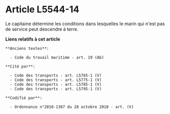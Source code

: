 # Article L5544-14

Le capitaine détermine les conditions dans lesquelles le marin qui n'est pas de service peut descendre à terre.

**Liens relatifs à cet article**

	**Anciens textes**:

	  - Code du travail maritime - art. 19 (Ab)

	**Cité par**:

	  - Code des transports - art. L5765-1 (V)
	  - Code des transports - art. L5775-1 (V)
	  - Code des transports - art. L5785-1 (V)
	  - Code des transports - art. L5795-1 (V)

	**Codifié par**:

	  - Ordonnance n°2010-1307 du 28 octobre 2010 - art. (V)
